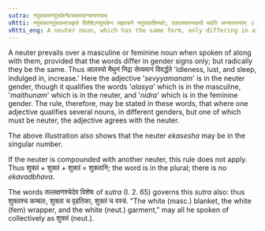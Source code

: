 ```yaml
---
sutra: नपुंसकमनपुंसकेनैवच्चास्यान्यतरस्याम्
vRtti: नपुंसकानपुंसकमात्रकृते विशेषेऽनपुंसकेन सहवचने नपुंसकशिष्यते; एकवच्चास्यकर्थे भवति अन्यतरस्याम् ॥
vRtti_eng: A neuter noun, which has the same form, only differing in affix, is optionally retained, and the other is dropped, and it is like a singular number.
---
```

A neuter prevails over a masculine or feminine noun when spoken of along with them, provided that the words differ in gender signs only; but radically they be the same. Thus आलस्यो मैथुनं निद्रा सेव्यमानं विवर्द्धते 'Idleness, lust, and sleep, indulged in, increase.' Here the adjective '_sevyyamanam_' is in the neuter gender, though it qualifies the words '_alasya_' which is in the masculine, '_maithunam_' which is in the neuter, and '_nidra_' which is in the feminine gender. The rule, therefore, may be stated in these words, that where one adjective qualifies several nouns, in different genders, but one of which must be neuter, the adjective agrees with the neuter.

The above illustration also shows that the neuter _ekasesha_ may be in the singular number.

If the neuter is compounded with another neuter, this rule does not apply. Thus शुक्लं + शुक्लं + शुक्लं = शुक्लानि; the word is in the plural; there is no _ekavadbhava_.

The words तल्लक्षणश्चेदेव विशेषः of _sutra_ (I. 2. 65) governs this _sutra_ also: thus शुक्लश्च कम्बलः, शुक्ला च वृहतिका, शुक्लं च वस्त्रं. "The white (masc.) blanket, the white (fem) wrapper, and the white (neut.) garment," may all he spoken of collectively as शुक्लं (neut.).
